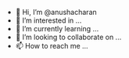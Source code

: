 - 👋 Hi, I’m @anushacharan
- 👀 I’m interested in ...
- 🌱 I’m currently learning ...
- 💞️ I’m looking to collaborate on ...
- 📫 How to reach me ...

<!---
anushacharan/anushacharan is a ✨ special ✨ repository because its `README.md` (this file) appears on your GitHub profile.sxzzzzsSseeeeeeeeeeeeeeeeeeeeeeeeeeeeeeeeeeeeeeeeeeeeeeeeeeeeeeeeeeeeeeeeeeeeeeeeeeeeeeeeeeeeeeeeeeeeeeeeeeeeeeeeeeeeeeee
You can click the Preview link to take a look at your changes.
--->
